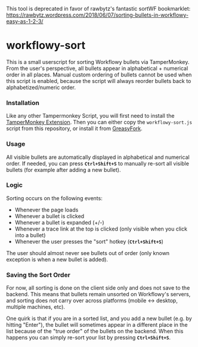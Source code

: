 This tool is deprecated in favor of rawbytz's fantastic sortWF bookmarklet: https://rawbytz.wordpress.com/2018/06/07/sorting-bullets-in-workflowy-easy-as-1-2-3/

# workflowy-sort

This is a small userscript for sorting Workflowy bullets via TamperMonkey.
From the user's perspective, all bullets appear in alphabetical + numerical order in all places.
Manual custom ordering of bullets cannot be used when this script is enabled, because the script will always reorder bullets back to alphabetized/numeric order.


### Installation

Like any other Tampermonkey Script, you will first need to install the [TamperMonkey Extension](https://tampermonkey.net/).
Then you can either copy the `workflowy-sort.js` script from this repository, or install it from [GreasyFork](https://greasyfork.org/en/scripts/39239-workflowy-sort).

### Usage

All visible bullets are automatically displayed in alphabetical and numerical order.
If needed, you can press **`Ctrl+Shift+S`** to manually re-sort all visible bullets (for example after adding a new bullet).

### Logic

 Sorting occurs on the following events: 

  - Whenever the page loads
  - Whenever a bullet is clicked
  - Whenever a bullet is expanded (+/-)
  - Whenever a trace link at the top is clicked (only visible when you click into a bullet)
  - Whenever the user presses the "sort" hotkey (**`Ctrl+Shift+S`**)

The user should almost never see bullets out of order (only known exception is when a new bullet is added).

### Saving the Sort Order

For now, all sorting is done on the client side only and does not save to the backend. This means that bullets remain unsorted on Workflowy's servers, and sorting does not carry over across platforms (mobile <-> desktop, multiple machines, etc).

One quirk is that if you are in a sorted list, and you add a new bullet (e.g. by hitting "Enter"), the bullet will sometimes appear in a different place in the list because of the "true order" of the bullets on the backend. When this happens you can simply re-sort your list by pressing **`Ctrl+Shift+S`**.
